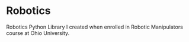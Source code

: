 # Robotics
Robotics Python Library I created when enrolled in Robotic Manipulators course at Ohio University.
